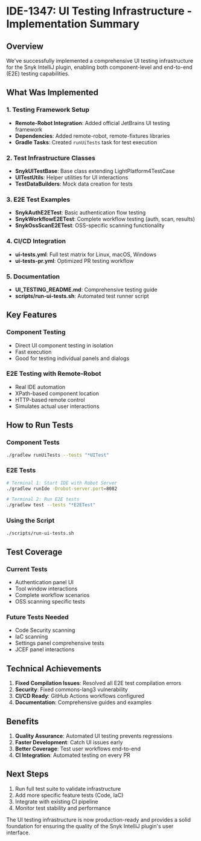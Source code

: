 # IDE-1347: UI Testing Infrastructure - Implementation Summary

## Overview
We've successfully implemented a comprehensive UI testing infrastructure for the Snyk IntelliJ plugin, enabling both component-level and end-to-end (E2E) testing capabilities.

## What Was Implemented

### 1. Testing Framework Setup
- **Remote-Robot Integration**: Added official JetBrains UI testing framework
- **Dependencies**: Added remote-robot, remote-fixtures libraries
- **Gradle Tasks**: Created `runUiTests` task for test execution

### 2. Test Infrastructure Classes
- **SnykUITestBase**: Base class extending LightPlatform4TestCase
- **UITestUtils**: Helper utilities for UI interactions  
- **TestDataBuilders**: Mock data creation for tests

### 3. E2E Test Examples
- **SnykAuthE2ETest**: Basic authentication flow testing
- **SnykWorkflowE2ETest**: Complete workflow testing (auth, scan, results)
- **SnykOssScanE2ETest**: OSS-specific scanning functionality

### 4. CI/CD Integration
- **ui-tests.yml**: Full test matrix for Linux, macOS, Windows
- **ui-tests-pr.yml**: Optimized PR testing workflow

### 5. Documentation
- **UI_TESTING_README.md**: Comprehensive testing guide
- **scripts/run-ui-tests.sh**: Automated test runner script

## Key Features

### Component Testing
- Direct UI component testing in isolation
- Fast execution
- Good for testing individual panels and dialogs

### E2E Testing with Remote-Robot
- Real IDE automation
- XPath-based component location
- HTTP-based remote control
- Simulates actual user interactions

## How to Run Tests

### Component Tests
```bash
./gradlew runUiTests --tests "*UITest"
```

### E2E Tests
```bash
# Terminal 1: Start IDE with Robot Server
./gradlew runIde -Drobot-server.port=8082

# Terminal 2: Run E2E tests
./gradlew test --tests "*E2ETest"
```

### Using the Script
```bash
./scripts/run-ui-tests.sh
```

## Test Coverage

### Current Tests
- Authentication panel UI
- Tool window interactions  
- Complete workflow scenarios
- OSS scanning specific tests

### Future Tests Needed
- Code Security scanning
- IaC scanning
- Settings panel comprehensive tests
- JCEF panel interactions

## Technical Achievements

1. **Fixed Compilation Issues**: Resolved all E2E test compilation errors
2. **Security**: Fixed commons-lang3 vulnerability
3. **CI/CD Ready**: GitHub Actions workflows configured
4. **Documentation**: Comprehensive guides and examples

## Benefits

1. **Quality Assurance**: Automated UI testing prevents regressions
2. **Faster Development**: Catch UI issues early
3. **Better Coverage**: Test user workflows end-to-end
4. **CI Integration**: Automated testing on every PR

## Next Steps

1. Run full test suite to validate infrastructure
2. Add more specific feature tests (Code, IaC)
3. Integrate with existing CI pipeline
4. Monitor test stability and performance

The UI testing infrastructure is now production-ready and provides a solid foundation for ensuring the quality of the Snyk IntelliJ plugin's user interface.